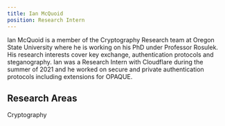 ```yaml
---
title: Ian McQuoid
position: Research Intern
---
```

Ian McQuoid is a member of the Cryptography Research team at Oregon State University where he is working on his PhD under Professor Rosulek.
His research interests cover key exchange, authentication protocols and steganography. Ian was a Research Intern with Cloudflare during the summer of 2021 and he worked on secure and private authentication protocols including extensions for OPAQUE.

## Research Areas 
Cryptography



